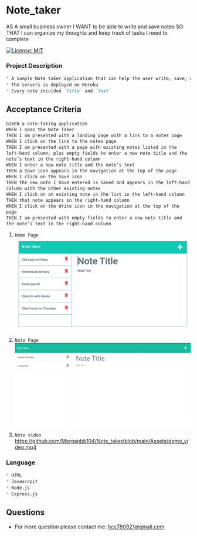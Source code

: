 # Note_taker
AS A small business owner I WANT to be able to write and save notes SO THAT I can organize my thoughts and keep track of tasks I need to complete


[![License: MIT](https://img.shields.io/badge/License-MIT-blue.svg)](https://opensource.org/licenses/MIT)

### Project Description
```md
* A sample Note taker application that can help the user write, save, and delete the notes
* The servers is deployed on Heroku
* Every note inculded `Title` and `Text`
```

## Acceptance Criteria

```
GIVEN a note-taking application
WHEN I open the Note Taker
THEN I am presented with a landing page with a link to a notes page
WHEN I click on the link to the notes page
THEN I am presented with a page with existing notes listed in the left-hand column, plus empty fields to enter a new note title and the note’s text in the right-hand column
WHEN I enter a new note title and the note’s text
THEN a Save icon appears in the navigation at the top of the page
WHEN I click on the Save icon
THEN the new note I have entered is saved and appears in the left-hand column with the other existing notes
WHEN I click on an existing note in the list in the left-hand column
THEN that note appears in the right-hand column
WHEN I click on the Write icon in the navigation at the top of the page
THEN I am presented with empty fields to enter a new note title and the note’s text in the right-hand column
```

1. `Home Page`
![HOME](https://github.com/Morganbb104/Note_taker/blob/main/Assets/11-express-homework-demo-01.png)

2. `Note Page`
![NOTE](https://github.com/Morganbb104/Note_taker/blob/main/Assets/note_page.jpg)
2. `Note video`
https://github.com/Morganbb104/Note_taker/blob/main/Assets/demo_video.mp4

### Language
```md
* HTML
* Javascrpit
* Node.js
* Express.js
```

## Questions
*  For more question please contact me: hcc780921@gmail.com